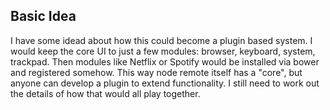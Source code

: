 ## Basic Idea

I have some idead about how this could become a plugin based system. I would keep the core UI to just a few modules: browser, keyboard, system, trackpad. Then modules like Netflix or Spotify would be installed via bower and registered somehow. This way node remote itself has a "core", but anyone can develop a plugin to extend functionality. I still need to work out the details of how that would all play together.

